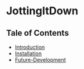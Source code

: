 # JottingItDown

## Tale of Contents
* [Introduction](#introduction)
* [Installation](#installation)
* [Future-Development](#future-development)